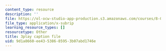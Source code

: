 ```yaml
---
content_type: resource
description: ''
file: https://ol-ocw-studio-app-production.s3.amazonaws.com/courses/8-01sc-classical-mechanics-fall-2016/9d1a8660ee43538685953b07abd1746e_W3TqFzVh_rE.vtt
file_type: application/x-subrip
learning_resource_types: []
resourcetype: Other
title: 3play caption file
uid: 9d1a8660-ee43-5386-8595-3b07abd1746e
---
```

